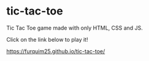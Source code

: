 # tic-tac-toe
Tic Tac Toe game made with only HTML, CSS and JS.

Click on the link below to play it!

<a href="[http://example.com/](https://furquim25.github.io/tic-tac-toe/)" target="_blank">https://furquim25.github.io/tic-tac-toe/</a>
